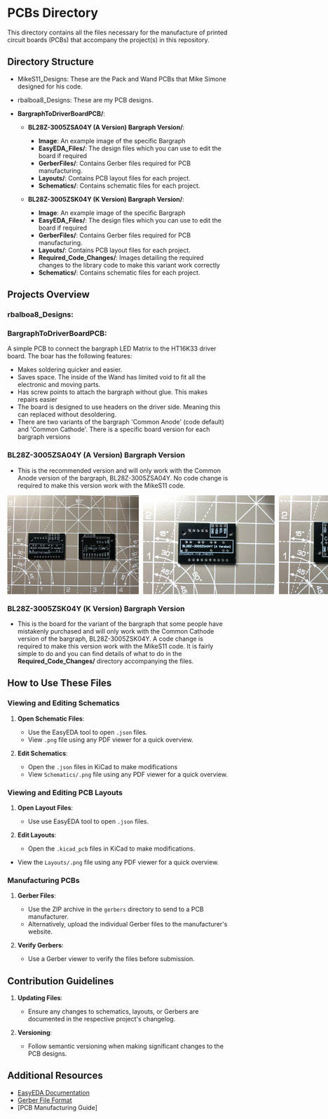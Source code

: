 # PCBs Directory

This directory contains all the files necessary for the manufacture of printed circuit boards (PCBs) that accompany the project(s) in this repository.

## Directory Structure

- MikeS11_Designs: These are the Pack and Wand PCBs that Mike Simone designed for his code.


- rbalboa8_Designs: These are my PCB designs.

- **BargraphToDriverBoardPCB/**:
  - **BL28Z-3005ZSA04Y (A Version) Bargraph Version/**:
    - **Image**: An example image of the specific Bargraph
    - **EasyEDA_Files/**: The design files which you can use to edit the board if required
    - **GerberFiles/**: Contains Gerber files required for PCB manufacturing.
    - **Layouts/**: Contains PCB layout files for each project.
    - **Schematics/**: Contains schematic files for each project.

  - **BL28Z-3005ZSK04Y (K Version) Bargraph Version/**:
    - **Image**: An example image of the specific Bargraph
    - **EasyEDA_Files/**: The design files which you can use to edit the board if required
    - **GerberFiles/**: Contains Gerber files required for PCB manufacturing.
    - **Layouts/**: Contains PCB layout files for each project.
    - **Required_Code_Changes/**: Images detailing the required changes to the library code to make this variant work correctly
    - **Schematics/**: Contains schematic files for each project.

## Projects Overview


### rbalboa8_Designs:

### BargraphToDriverBoardPCB:

A simple PCB to connect the bargraph LED Matrix to the HT16K33 driver board. The boar has the following features:

- Makes soldering quicker and easier.
- Saves space. The inside of the Wand has limited void to fit all the electronic and moving parts.
- Has screw points to attach the bargraph without glue. This makes repairs easier
- The board is designed to use headers on the driver side. Meaning this can replaced without desoldering.
- There are two variants of the bargraph 'Common Anode' (code default) and 'Common Cathode'. There is a specific board version for each bargraph versions

### BL28Z-3005ZSA04Y (A Version) Bargraph Version

- This is the recommended version and will only work with the Common Anode version of the bargraph, BL28Z-3005ZSA04Y. No code change is required to make this version work with the MikeS11 code.

<div style="display: flex; flex-direction: row; gap: 10px;">
  <img src="README_Images/PCB-BL28Z-3005ZSA04Y-BothSides.jpeg" alt="Image of both sides of a custom designed PCB to connect an 28 segment LED Audio Bargraph to the HT16K33 driver board BL28Z-3005ZSA04Y to use in a Ghostbuster Proton Pack Wand Prop" width="300"/>
  <img src="README_Images/PCB-BL28Z-3005ZSA04Y- BargraphSide.jpeg" alt="Image of the top side of a custom designed PCB to connect an 28 segment LED Audio Bargraph to the HT16K33 driver board BL28Z-3005ZSA04Y to use in a Ghostbuster Proton Pack Wand Prop" width="300"/>
  <img src="README_Images/PCB-BL28Z-3005ZSA04Y- HT16K33DriverSide.jpeg" alt="Image of the bottom side of a custom designed PCB to connect an 28 segment LED Audio Bargraph to the HT16K33 driver board BL28Z-3005ZSA04Y to use in a Ghostbuster Proton Pack Wand Prop" width="300"/>
</div>


### BL28Z-3005ZSK04Y (K Version) Bargraph Version

- This is the board for the variant of the bargraph that some people have mistakenly purchased and will only work with the Common Cathode version of the bargraph, BL28Z-3005ZSK04Y. A code change is required to make this version work with the MikeS11 code. It is fairly simple to do and you can find details of what to do in the **Required_Code_Changes/** directory accompanying the files.


## How to Use These Files

### Viewing and Editing Schematics

1. **Open Schematic Files**:
   - Use the EasyEDA tool to open `.json` files.
   - View `.png` file using any PDF viewer for a quick overview.

2. **Edit Schematics**:
   - Open the `.json` files in KiCad to make modifications
   - View `Schematics/.png` file using any PDF viewer for a quick overview.

### Viewing and Editing PCB Layouts

1. **Open Layout Files**:
   - Use use EasyEDA tool to open `.json` files.


2. **Edit Layouts**:
   - Open the `.kicad_pcb` files in KiCad to make modifications.
  - View the `Layouts/.png` file using any PDF viewer for a quick overview.

### Manufacturing PCBs

1. **Gerber Files**:
   - Use the ZIP archive in the `gerbers` directory to send to a PCB manufacturer.
   - Alternatively, upload the individual Gerber files to the manufacturer's website.

2. **Verify Gerbers**:
   - Use a Gerber viewer to verify the files before submission.

## Contribution Guidelines

1. **Updating Files**:
   - Ensure any changes to schematics, layouts, or Gerbers are documented in the respective project's changelog.

2. **Versioning**:
   - Follow semantic versioning when making significant changes to the PCB designs.

## Additional Resources

- [EasyEDA Documentation](https://docs.easyeda.com/en/FAQ/Editor/index.html)
- [Gerber File Format](https://en.wikipedia.org/wiki/Gerber_format)
- [PCB Manufacturing Guide]
